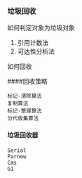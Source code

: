 ### 垃圾回收

如何判定对象为垃圾对象
1. 引用计数法
2. 可达性分析法

如何回收
 
####回收策略
    
    标记-清除算法
    复制算法
    标记-整理算法
    分代收集算法
#### 垃圾回收器
    
    Serial
    Parnew
    Cms
    G1   